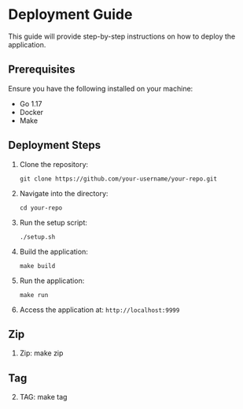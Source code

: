 # Deployment Guide

This guide will provide step-by-step instructions on how to deploy the application.

## Prerequisites

Ensure you have the following installed on your machine:

- Go 1.17
- Docker
- Make

## Deployment Steps

1. Clone the repository:

   ```shell
   git clone https://github.com/your-username/your-repo.git
   ```

2. Navigate into the directory:

   ```shell
   cd your-repo
   ```

3. Run the setup script:

   ```shell
   ./setup.sh
   ```

4. Build the application:

   ```shell
   make build
   ```

5. Run the application:

   ```shell
   make run
   ```

6. Access the application at: `http://localhost:9999`

## Zip

1. Zip:
   make zip

## Tag

2. TAG:
   make tag
